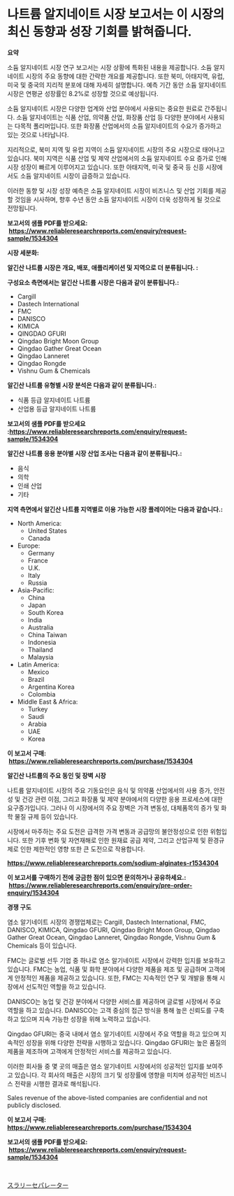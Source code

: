 <p><h1>나트륨 알지네이트 시장 보고서는 이 시장의 최신 동향과 성장 기회를 밝혀줍니다.</h1></p><p><strong>요약</strong></p>
<p><p>소듐 알지네이트 시장 연구 보고서는 시장 상황에 특화된 내용을 제공합니다. 소듐 알지네이트 시장의 주요 동향에 대한 간략한 개요를 제공합니다. 또한 북미, 아태지역, 유럽, 미국 및 중국의 지리적 분포에 대해 자세히 설명합니다. 예측 기간 동안 소듐 알지네이트 시장은 연평균 성장률인 8.2%로 성장할 것으로 예상됩니다.</p><p>소듐 알지네이트 시장은 다양한 업계와 산업 분야에서 사용되는 중요한 원료로 간주됩니다. 소듐 알지네이트는 식품 산업, 의약품 산업, 화장품 산업 등 다양한 분야에서 사용되는 다목적 폴리머입니다. 또한 화장품 산업에서의 소듐 알지네이트의 수요가 증가하고 있는 것으로 나타납니다.</p><p>지리적으로, 북미 지역 및 유럽 지역이 소듐 알지네이트 시장의 주요 시장으로 태어나고 있습니다. 북미 지역은 식품 산업 및 제약 산업에서의 소듐 알지네이트 수요 증가로 인해 시장 성장이 빠르게 이루어지고 있습니다. 또한 아태지역, 미국 및 중국 등 신흥 시장에서도 소듐 알지네이트 시장이 급증하고 있습니다.</p><p>이러한 동향 및 시장 성장 예측은 소듐 알지네이트 시장이 비즈니스 및 산업 기회를 제공할 것임을 시사하며, 향후 수년 동안 소듐 알지네이트 시장이 더욱 성장하게 될 것으로 전망됩니다.</p></p>
<p><strong>보고서의 샘플 PDF를 받으세요: &nbsp;<a href="https://www.reliableresearchreports.com/enquiry/request-sample/1534304">https://www.reliableresearchreports.com/enquiry/request-sample/1534304</a></strong></p>
<p><strong>시장 세분화:</strong></p>
<p><strong> 알긴산 나트륨 시장은 개요, 배포, 애플리케이션 및 지역으로 더 분류됩니다. :</strong></p>
<p><strong>구성요소 측면에서는 알긴산 나트륨 시장은 다음과 같이 분류됩니다.:</strong></p>
<p><ul><li>Cargill</li><li>Dastech International</li><li>FMC</li><li>DANISCO</li><li>KIMICA</li><li>QINGDAO GFURI</li><li>Qingdao Bright Moon Group</li><li>Qingdao Gather Great Ocean</li><li>Qingdao Lanneret</li><li>Qingdao Rongde</li><li>Vishnu Gum & Chemicals</li></ul></p>
<p><strong> 알긴산 나트륨 유형별 시장 분석은 다음과 같이 분류됩니다.:</strong></p>
<p><ul><li>식품 등급 알지네이트 나트륨</li><li>산업용 등급 알지네이트 나트륨</li></ul></p>
<p><strong>보고서의 샘플 PDF를 받으세요 :<a href="https://www.reliableresearchreports.com/enquiry/request-sample/1534304">https://www.reliableresearchreports.com/enquiry/request-sample/1534304</a></strong></p>
<p><strong> 알긴산 나트륨 응용 분야별 시장 산업 조사는 다음과 같이 분류됩니다.:</strong></p>
<p><ul><li>음식</li><li>의학</li><li>인쇄 산업</li><li>기타</li></ul></p>
<p><strong>지역 측면에서 알긴산 나트륨 지역별로 이용 가능한 시장 플레이어는 다음과 같습니다.:</strong></p>
<p><ul>
    <li>
        North America:
        <ul>
            <li>United States</li>
            <li>Canada</li>
        </ul>
    </li>
    <li>
        Europe:
        <ul>
            <li>Germany</li>
            <li>France</li>
            <li>U.K.</li>
            <li>Italy</li>
            <li>Russia</li>
        </ul>
    </li>
    <li>
        Asia-Pacific:
        <ul>
            <li>China</li>
            <li>Japan</li>
            <li>South Korea</li>
            <li>India</li>
            <li>Australia</li>
            <li>China Taiwan</li>
            <li>Indonesia</li>
            <li>Thailand</li>
            <li>Malaysia</li>
        </ul>
    </li>
    <li>
        Latin America:
        <ul>
            <li>Mexico</li>
            <li>Brazil</li>
            <li>Argentina Korea</li>
            <li>Colombia</li>
        </ul>
    </li>
    <li>
        Middle East & Africa:
        <ul>
            <li>Turkey</li>
            <li>Saudi</li>
            <li>Arabia</li>
            <li>UAE</li>
            <li>Korea</li>
        </ul>
    </li>
    </ul></p>
<p><strong>이 보고서 구매: &nbsp;<a href="https://www.reliableresearchreports.com/purchase/1534304">https://www.reliableresearchreports.com/purchase/1534304</a></strong></p>
<p><strong>알긴산 나트륨의 주요 동인 및 장벽 시장</strong></p>
<p><p>나트륨 알지네이트 시장의 주요 기동요인은 음식 및 의약품 산업에서의 사용 증가, 안전성 및 건강 관련 이점, 그리고 화장품 및 제약 분야에서의 다양한 응용 프로세스에 대한 요구증가입니다. 그러나 이 시장에서의 주요 장벽은 가격 변동성, 대체품목의 증가 및 화학 물질 규제 등이 있습니다.</p><p>시장에서 마주하는 주요 도전은 급격한 가격 변동과 공급망의 불안정성으로 인한 위험입니다. 또한 기후 변화 및 자연재해로 인한 원재료 공급 제약, 그리고 산업규제 및 환경규제로 인한 제한적인 영향 또한 큰 도전으로 작용합니다.</p></p>
<p><strong><a href="https://www.reliableresearchreports.com/sodium-alginates-r1534304">https://www.reliableresearchreports.com/sodium-alginates-r1534304</a></strong></p>
<p><strong>이 보고서를 구매하기 전에 궁금한 점이 있으면 문의하거나 공유하세요.: &nbsp;<a href="https://www.reliableresearchreports.com/enquiry/pre-order-enquiry/1534304">https://www.reliableresearchreports.com/enquiry/pre-order-enquiry/1534304</a></strong></p>
<p><strong>경쟁 구도</strong></p>
<p><p>염소 알기네이트 시장의 경쟁업체로는 Cargill, Dastech International, FMC, DANISCO, KIMICA, Qingdao GFURI, Qingdao Bright Moon Group, Qingdao Gather Great Ocean, Qingdao Lanneret, Qingdao Rongde, Vishnu Gum & Chemicals 등이 있습니다. </p><p>FMC는 글로벌 선두 기업 중 하나로 염소 알기네이트 시장에서 강력한 입지를 보유하고 있습니다. FMC는 농업, 식품 및 화학 분야에서 다양한 제품을 제조 및 공급하며 고객에게 안정적인 제품을 제공하고 있습니다. 또한, FMC는 지속적인 연구 및 개발을 통해 시장에서 선도적인 역할을 하고 있습니다.</p><p>DANISCO는 농업 및 건강 분야에서 다양한 서비스를 제공하며 글로벌 시장에서 주요 역할을 하고 있습니다. DANISCO는 고객 중심의 접근 방식을 통해 높은 신뢰도를 구축하고 있으며 지속 가능한 성장을 위해 노력하고 있습니다.</p><p>Qingdao GFURI는 중국 내에서 염소 알기네이트 시장에서 주요 역할을 하고 있으며 지속적인 성장을 위해 다양한 전략을 시행하고 있습니다. Qingdao GFURI는 높은 품질의 제품을 제조하며 고객에게 안정적인 서비스를 제공하고 있습니다.</p><p>이러한 회사들 중 몇 곳의 매출은 염소 알기네이트 시장에서의 성공적인 입지를 보여주고 있습니다. 각 회사의 매출은 시장의 크기 및 성장률에 영향을 미치며 성공적인 비즈니스 전략을 시행한 결과로 해석됩니다. </p><p>Sales revenue of the above-listed companies are confidential and not publicly disclosed.</p></p>
<p><strong>이 보고서 구매: &nbsp; <a href="https://www.reliableresearchreports.com/purchase/1534304">https://www.reliableresearchreports.com/purchase/1534304</a></strong></p>
<p><strong>보고서의 샘플 PDF를 받으세요: &nbsp;<a href="https://www.reliableresearchreports.com/enquiry/request-sample/1534304">https://www.reliableresearchreports.com/enquiry/request-sample/1534304</a></strong><strong></strong></p>
<p>&nbsp;</p>
<p><p><a href="https://github.com/Sophiaard2003/Market-Research-Report-List-1/blob/main/612584819552.md">スラリーセパレーター</a></p></p>